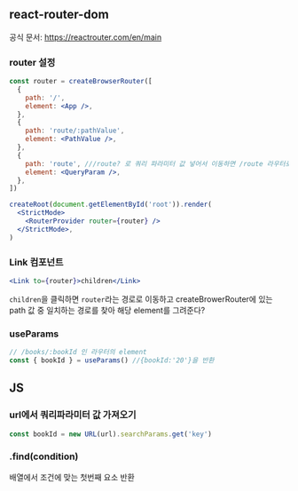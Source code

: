 ## react-router-dom

공식 문서: https://reactrouter.com/en/main

### router 설정

```jsx
const router = createBrowserRouter([
  {
    path: '/',
    element: <App />,
  },
  {
    path: 'route/:pathValue',
    element: <PathValue />,
  },
  {
    path: 'route', ///route? 로 쿼리 파라미터 값 넣어서 이동하면 /route 라우터로 이동한다.
    element: <QueryParam />,
  },
])

createRoot(document.getElementById('root')).render(
  <StrictMode>
    <RouterProvider router={router} />
  </StrictMode>,
)
```

### Link 컴포넌트

```jsx
<Link to={router}>children</Link>
```

`children`을 클릭하면 `router`라는 경로로 이동하고 createBrowerRouter에 있는 path 값 중 일치하는 경로를 찾아 해당 element를 그려준다?

### useParams

```jsx
// /books/:bookId 인 라우터의 element
const { bookId } = useParams() //{bookId:'20'}을 반환
```

## JS

### url에서 쿼리파라미터 값 가져오기

```javascript
const bookId = new URL(url).searchParams.get('key')
```

### .find(condition)

배열에서 조건에 맞는 첫번째 요소 반환
